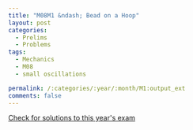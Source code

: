 ```yaml
---
title: "M08M1 &ndash; Bead on a Hoop"
layout: post
categories:
  - Prelims
  - Problems
tags:
  - Mechanics
  - M08
  - small oscillations

permalink: /:categories/:year/:month/M1:output_ext
comments: false
---
```

<object data="2008M1M.pdf" type="application/pdf" width="100%" height="500"></object>
<div class="message"><a href='https://princetonprelim.com/prelim/21/'>Check for solutions to this year's exam</a></div>